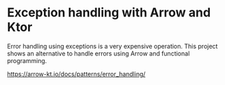 # Exception handling with Arrow and Ktor

Error handling using exceptions is a very expensive operation. This project shows 
an alternative to handle errors using Arrow and functional programming.

https://arrow-kt.io/docs/patterns/error_handling/